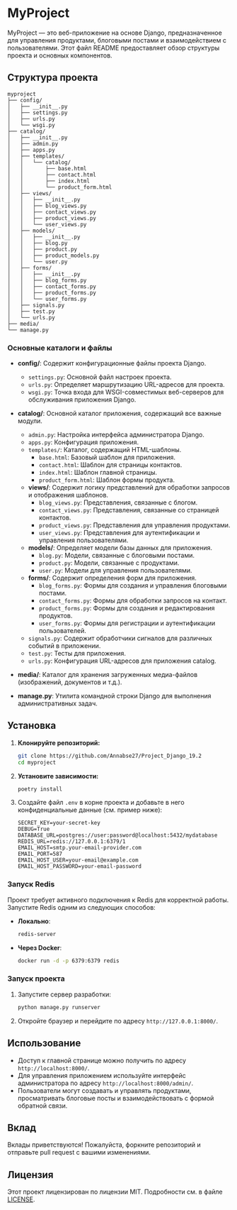 # MyProject

MyProject — это веб-приложение на основе Django, предназначенное для управления продуктами, блоговыми постами и взаимодействием с пользователями. Этот файл README предоставляет обзор структуры проекта и основных компонентов.

## Структура проекта

```
myproject
├── config/
│   ├── __init__.py
│   ├── settings.py
│   ├── urls.py
│   └── wsgi.py
├── catalog/
│   ├── __init__.py
│   ├── admin.py
│   ├── apps.py
│   ├── templates/
│   │   └── catalog/
│   │       ├── base.html
│   │       ├── contact.html
│   │       ├── index.html
│   │       └── product_form.html
│   ├── views/
│   │   ├── __init__.py
│   │   ├── blog_views.py
│   │   ├── contact_views.py
│   │   ├── product_views.py
│   │   └── user_views.py
│   ├── models/
│   │   ├── __init__.py
│   │   ├── blog.py
│   │   ├── product.py
│   │   ├── product_models.py
│   │   └── user.py
│   ├── forms/
│   │   ├── __init__.py
│   │   ├── blog_forms.py
│   │   ├── contact_forms.py
│   │   ├── product_forms.py
│   │   └── user_forms.py
│   ├── signals.py
│   ├── test.py
│   └── urls.py
├── media/
└── manage.py
```

### Основные каталоги и файлы

- **config/**: Содержит конфигурационные файлы проекта Django.
  - `settings.py`: Основной файл настроек проекта.
  - `urls.py`: Определяет маршрутизацию URL-адресов для проекта.
  - `wsgi.py`: Точка входа для WSGI-совместимых веб-серверов для обслуживания приложения Django.

- **catalog/**: Основной каталог приложения, содержащий все важные модули.
  - `admin.py`: Настройка интерфейса администратора Django.
  - `apps.py`: Конфигурация приложения.
  - `templates/`: Каталог, содержащий HTML-шаблоны.
    - `base.html`: Базовый шаблон для приложения.
    - `contact.html`: Шаблон для страницы контактов.
    - `index.html`: Шаблон главной страницы.
    - `product_form.html`: Шаблон формы продукта.
  - **views/**: Содержит логику представлений для обработки запросов и отображения шаблонов.
    - `blog_views.py`: Представления, связанные с блогом.
    - `contact_views.py`: Представления, связанные со страницей контактов.
    - `product_views.py`: Представления для управления продуктами.
    - `user_views.py`: Представления для аутентификации и управления пользователями.
  - **models/**: Определяет модели базы данных для приложения.
    - `blog.py`: Модели, связанные с блоговыми постами.
    - `product.py`: Модели, связанные с продуктами.
    - `user.py`: Модели для управления пользователями.
  - **forms/**: Содержит определения форм для приложения.
    - `blog_forms.py`: Формы для создания и управления блоговыми постами.
    - `contact_forms.py`: Формы для обработки запросов на контакт.
    - `product_forms.py`: Формы для создания и редактирования продуктов.
    - `user_forms.py`: Формы для регистрации и аутентификации пользователей.
  - `signals.py`: Содержит обработчики сигналов для различных событий в приложении.
  - `test.py`: Тесты для приложения.
  - `urls.py`: Конфигурация URL-адресов для приложения catalog.

- **media/**: Каталог для хранения загруженных медиа-файлов (изображений, документов и т.д.).

- **manage.py**: Утилита командной строки Django для выполнения административных задач.

## Установка

1. **Клонируйте репозиторий:**
   ```bash
   git clone https://github.com/Annabse27/Project_Django_19.2
   cd myproject
   ```

2. **Установите зависимости:**
   ```bash
   poetry install
   ```

3. Создайте файл `.env` в корне проекта и добавьте в него конфиденциальные данные (см. пример ниже):

   ```env
   SECRET_KEY=your-secret-key
   DEBUG=True
   DATABASE_URL=postgres://user:password@localhost:5432/mydatabase
   REDIS_URL=redis://127.0.0.1:6379/1
   EMAIL_HOST=smtp.your-email-provider.com
   EMAIL_PORT=587
   EMAIL_HOST_USER=your-email@example.com
   EMAIL_HOST_PASSWORD=your-email-password
   ```

### Запуск Redis

Проект требует активного подключения к Redis для корректной работы. Запустите Redis одним из следующих способов:

- **Локально**:
  
  ```bash
  redis-server
  ```

- **Через Docker**:

  ```bash
  docker run -d -p 6379:6379 redis
  ```

### Запуск проекта

1. Запустите сервер разработки:

   ```bash
   python manage.py runserver
   ```

2. Откройте браузер и перейдите по адресу `http://127.0.0.1:8000/`.


## Использование

- Доступ к главной странице можно получить по адресу `http://localhost:8000/`.
- Для управления приложением используйте интерфейс администратора по адресу `http://localhost:8000/admin/`.
- Пользователи могут создавать и управлять продуктами, просматривать блоговые посты и взаимодействовать с формой обратной связи.

## Вклад

Вклады приветствуются! Пожалуйста, форкните репозиторий и отправьте pull request с вашими изменениями.

## Лицензия

Этот проект лицензирован по лицензии MIT. Подробности см. в файле [LICENSE](LICENSE).
